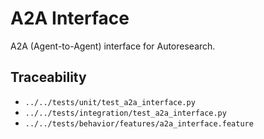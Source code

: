 # A2A Interface

A2A (Agent-to-Agent) interface for Autoresearch.

## Traceability

- `../../tests/unit/test_a2a_interface.py`
- `../../tests/integration/test_a2a_interface.py`
- `../../tests/behavior/features/a2a_interface.feature`
